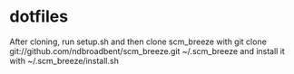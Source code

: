 dotfiles
========
After cloning, run setup.sh and then clone scm_breeze with 
git clone git://github.com/ndbroadbent/scm_breeze.git ~/.scm_breeze
and install it with
~/.scm_breeze/install.sh
